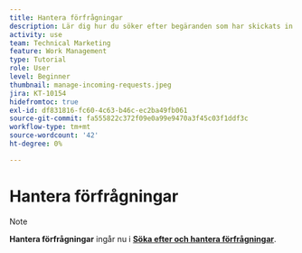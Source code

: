 ```yaml
---
title: Hantera förfrågningar
description: Lär dig hur du söker efter begäranden som har skickats in via kontrollpaneler, [!UICONTROL Startsida], [!UICONTROL Begäranden] eller [!UICONTROL Team] sida in [!DNL  Workfront].
activity: use
team: Technical Marketing
feature: Work Management
type: Tutorial
role: User
level: Beginner
thumbnail: manage-incoming-requests.jpeg
jira: KT-10154
hidefromtoc: true
exl-id: df831816-fc60-4c63-b46c-ec2ba49fb061
source-git-commit: fa555822c372f09e0a99e9470a3f45c03f1ddf3c
workflow-type: tm+mt
source-wordcount: '42'
ht-degree: 0%

---
```


# Hantera förfrågningar

>[!NOTE]
>
>**Hantera förfrågningar** ingår nu i **[Söka efter och hantera förfrågningar](https://experienceleague.adobe.com/docs/workfront-learn/tutorials-workfront/manage-work/issues-requests/find-requests.html)**.

